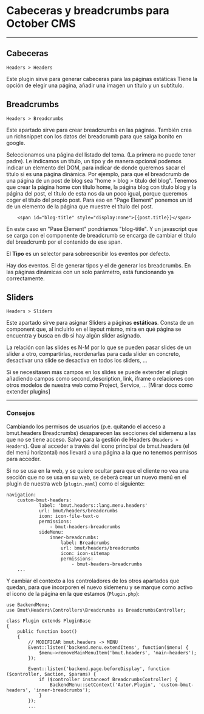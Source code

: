 # Cabeceras y breadcrumbs para October CMS

***
## Cabeceras
`Headers > Headers`

Este plugin sirve para generar cabeceras para las páginas estáticas
Tiene la opción de elegir una página, añadir una imagen un título y un subtítulo.

## Breadcrumbs
`Headers > Breadcrumbs`

Este apartado sirve para crear breadcrumbs en las páginas.
También crea un richsnippet con los datos del breadcrumb para que salga bonito en google.

Seleccionamos una página del listado del tema.
(La primera no puede tener padre).
Le indicamos un título, un tipo y de manera opcional podemos indicar un elemento del DOM, para indicar de donde queremos sacar el título si es una página dinámica.
Por ejemplo, para que el breadcrumb de una página de un post de blog sea "home > blog > titulo del blog".
Tenemos que crear la página home con título home, la página blog con título blog y la página del post, el título de esta nos da un poco igual, porque queremos coger el título del propio post.
Para eso en "Page Element" ponemos un id de un elemento de la página que muestre el título del post.
```
    <span id="blog-title" style="display:none">{{post.title}}</span>
```
En este caso en "Pase Element" pondríamos "blog-title".
Y un javascript que se carga con el componente de breadcrumb se encarga de cambiar el título del breadcrumb por el contenido de ese span.


El **Tipo** es un selector para sobreescribir los eventos por defecto.

Hay dos eventos.
El de generar tipos y el de generar los breadcrumbs.
En las páginas dinámicas con un solo parámetro, está funcionando ya correctamente.

## Sliders
`Headers > Sliders`

Este apartado sirve para asignar Sliders a páginas **estáticas**. Consta de un component que, al incluirlo en el layout mismo, mira en qué página se encuentra y busca en db si hay algún slider asignado.

La relación con las slides es N-M por lo que se pueden pasar slides de un slider a otro, compartirlas, reordenarlas para cada slider en concreto, desactivar una slide se desactiva en todos los sliders, ...

Si se necesitasen más campos en los slides se puede extender el plugin añadiendo campos como second_description, link, iframe o relaciones con otros modelos de nuestra web como Project, Service, ... [Mirar docs como extender plugins]

***
### Consejos

Cambiando los permisos de usuarios (p.e. quitando el acceso a bmut.headers Breadcrumbs) desaparecen las secciones del sidemenu a las que no se tiene acceso.
Salvo para la gestión de Headers (`Headers > Headers`). Que al acceder a través del icono principal de bmut.headers (el del menú horizontal) nos llevará a una página a la que no tenemos permisos para acceder.

Si no se usa en la web, y se quiere ocultar para que el cliente no vea una sección que no se usa en su web, se deberá crear un nuevo menú en el plugin de nuestra web (`plugin.yaml`) como el siguiente:
```
navigation:
    custom-bmut-headers:
            label: 'bmut.headers::lang.menu.headers'
            url: bmut/headers/breadcrumbs
            icon: icon-file-text-o
            permissions:
                - bmut-headers-breadcrumbs
            sideMenu:
                inner-breadcrumbs:
                    label: Breadcrumbs
                    url: bmut/headers/breadcrumbs
                    icon: icon-sitemap
                    permissions:
                        - bmut-headers-breadcrumbs
    ...
```
Y cambiar el contexto a los controladores de los otros apartados que quedan, para que incorporen el nuevo sidemenu y se marque como activo el icono de la página en la que estamos (`Plugin.php`):
```
use BackendMenu;
use Bmut\Headers\Controllers\Breadcrumbs as BreadcrumbsController;

class Plugin extends PluginBase
{
    public function boot()
    {
        // MODIFICAR bmut.headers -> MENU
        Event::listen('backend.menu.extendItems', function($menu) {
            $menu->removeMainMenuItem('bmut.headers', 'main-headers');
        });

        Event::listen('backend.page.beforeDisplay', function ($controller, $action, $params) {
            if ($controller instanceof BreadcrumbsController) {
                BackendMenu::setContext('Autor.Plugin', 'custom-bmut-headers', 'inner-breadcrumbs');
            }
        });
        ...
```
